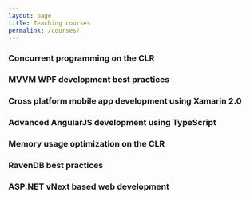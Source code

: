 ```yaml
---
layout: page
title: Teaching courses
permalink: /courses/
---
```


### Concurrent programming on the CLR

### MVVM WPF development best practices

### Cross platform mobile app development using Xamarin 2.0

### Advanced AngularJS development using TypeScript

### Memory usage optimization on the CLR

### RavenDB best practices

### ASP.NET vNext based web development

